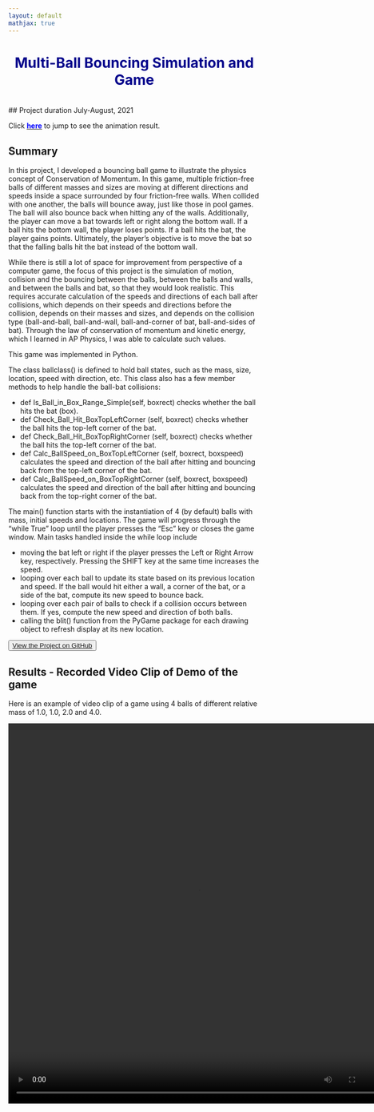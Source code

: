 ```yaml
---
layout: default
mathjax: true
---
```


# <center><span style="color:darkblue">Multi-Ball Bouncing Simulation and Game</span></center>

<br/>
## Project duration
July-August, 2021

Click [**<span style="color:blue">here</span>**](#_results) to jump to see the animation result.


## Summary

In this project, I developed a bouncing ball game to illustrate the physics concept of Conservation of Momentum. In this game, multiple friction-free balls of different masses and sizes are moving at different directions and speeds inside a space surrounded by four friction-free walls. When collided with one another, the balls will bounce away, just like those in pool games. The ball will also bounce back when hitting any of the walls. Additionally, the player can move a bat towards left or right along the bottom wall. If a ball hits the bottom wall, the player loses points. If a ball hits the bat, the player gains points. Ultimately, the player’s objective is to move the bat so that the falling balls hit the bat instead of the bottom wall.

While there is still a lot of space for improvement from perspective of a computer game, the focus of this project is the simulation of motion, collision and the bouncing between the balls, between the balls and walls, and between the balls and bat, so that they would look realistic. This requires accurate calculation of the speeds and directions of each ball after collisions, which depends on their speeds and directions before the collision, depends on their masses and sizes, and depends on the collision type (ball-and-ball, ball-and-wall, ball-and-corner of bat, ball-and-sides of bat). Through the law of conservation of momentum and kinetic energy, which I learned in AP Physics, I was able to calculate such values.

This game was implemented in Python.

The class ballclass() is defined to hold ball states, such as the mass, size, location, speed with direction, etc. This class also has a few member methods to help handle the ball-bat collisions:

-   def Is_Ball_in_Box_Range_Simple(self, boxrect) checks whether the ball hits the bat (box).
-   def Check_Ball_Hit_BoxTopLeftCorner (self, boxrect) checks whether the ball hits the top-left corner of the bat.
-   def Check_Ball_Hit_BoxTopRightCorner (self, boxrect) checks whether the ball hits the top-left corner of the bat.
-   def Calc_BallSpeed_on_BoxTopLeftCorner (self, boxrect, boxspeed) calculates the speed and direction of the ball after hitting and bouncing back from the top-left corner of the bat.
-   def Calc_BallSpeed_on_BoxTopRightCorner (self, boxrect, boxspeed) calculates the speed and direction of the ball after hitting and bouncing back from the top-right corner of the bat.
 

The main() function starts with the instantiation of 4 (by default) balls with mass, initial speeds and locations. The game will progress through the “while True” loop until the player presses the “Esc” key or closes the game window. Main tasks handled inside the while loop include

-   moving the bat left or right if the player presses the Left or Right Arrow key, respectively. Pressing the SHIFT key at the same time increases the speed.  
-   looping over each ball to update its state based on its previous location and speed. If the ball would hit either a wall, a corner of the bat, or a side of the bat, compute its new speed to bounce back. 
-   looping over each pair of balls to check if a collision occurs between them. If yes, compute the new speed and direction of both balls. 
-   calling the blit() function from the PyGame package for each drawing object to refresh display at its new location.  


<button class="button button1"><a href="https://github.com/felikemath/P3_Bouncing_Ball_Simulation_Game">View the Project on GitHub</a></button>


## <a name="_results"></a>Results - Recorded Video Clip of Demo of the game
Here is an example of video clip of a game using 4 balls of different relative mass of 1.0, 1.0, 2.0 and 4.0. 

<p align="center">
<video width="760" height="760" controls>
<source src="{{ "/assets/images/project3/recording_of_Bouncing_Balls_Game.mp4" | relative_url }}" type="video/mp4">
</video> 
</p>

<br/>
